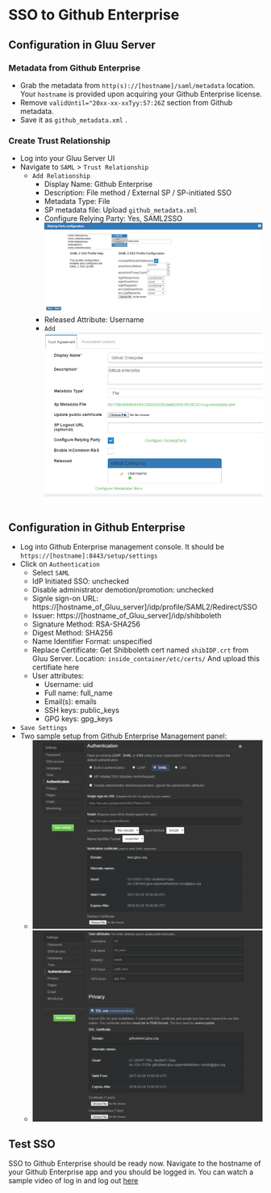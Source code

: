 # SSO to Github Enterprise 

## Configuration in Gluu Server

### Metadata from Github Enterprise
   - Grab the metadata from `http(s)://[hostname]/saml/metadata` location. Your `hostname` is provided upon acquiring your Github Enterprise license. 
   - Remove `validUntil="20xx-xx-xxTyy:57:26Z` section from Github metadata.
   - Save it as `github_metadata.xml` .
   
### Create Trust Relationship

   - Log into your Gluu Server UI
   - Navigate to `SAML` > `Trust Relationship`
     - `Add Relationship`
       - Display Name: Github Enterprise
       - Description: File method / External SP / SP-initiated SSO
       - Metadata Type: File
       - SP metadata file: Upload `github_metadata.xml`
       - Configure Relying Party: Yes, SAML2SSO ![image](../../img/integration/TR_relying_party_configuration.png)
       - Released Attribute: Username
       - `Add` ![image](../../img/integration/TR_creation.png)
   

## Configuration in Github Enterprise 

   - Log into Github Enterprise management console. It should be `https://[hostname]:8443/setup/settings`
   - Click on `Authentication`
     - Select `SAML`
     - IdP Initiated SSO: unchecked
     - Disable administrator demotion/promotion: unchecked
     - Signle sign-on URL: https://[hostname_of_Gluu_server]/idp/profile/SAML2/Redirect/SSO
     - Issuer: https://[hostname_of_Gluu_server]/idp/shibboleth
     - Signature Method: RSA-SHA256
     - Digest Method: SHA256
     - Name Identifier Format: unspecified
     - Replace Certificate: Get Shibboleth cert named `shibIDP.crt` from Gluu Server. Location: `inside_container/etc/certs/` 
     And upload this certifiate here
     - User attributes: 
       - Username: uid
       - Full name: full_name
       - Email(s): emails
       - SSH keys: public_keys
       - GPG keys: gpg_keys
   - `Save Settings`
   - Two sample setup from Github Enterprise Management panel: 
      - ![image](../../img/integration/Github_1.png) 
      - ![image](../../img/integration/Github_2.png)

## Test SSO

SSO to Github Enterprise should be ready now. Navigate to the hostname of your 
Github Enterprise app and you should be logged in. You can watch a sample video of log in and log out [here](https://www.youtube.com/watch?v=rPbsVhGTgxE)
